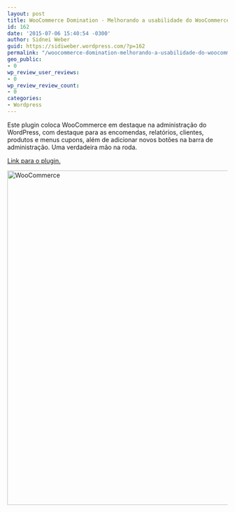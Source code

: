 ```yaml
---
layout: post
title: WooCommerce Domination - Melhorando a usabilidade do WooCommerce
id: 162
date: '2015-07-06 15:40:54 -0300'
author: Sidnei Weber
guid: https://sidiweber.wordpress.com/?p=162
permalink: "/woocommerce-domination-melhorando-a-usabilidade-do-woocommerce/"
geo_public:
- 0
wp_review_user_reviews:
- 0
wp_review_review_count:
- 0
categories:
- Wordpress
---
```


Este plugin coloca WooCommerce em destaque na administração do WordPress, com destaque para as encomendas, relatórios, clientes, produtos e menus cupons, além de adicionar novos botões na barra de administração. Uma verdadeira mão na roda.

[Link para o plugin.](http://wordpress.org/plugins/woocommerce-domination/)

<a href="http://sidneiweber.site11.com/wp-content/uploads/2014/03/screenshot-1.png" target="_blank"><img class="alignnone size-full wp-image-209" src="http://sidneiweber.site11.com/wp-content/uploads/2014/03/screenshot-1.png" alt="WooCommerce" width="920" height="764" /></a>
